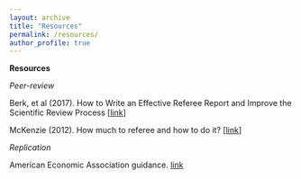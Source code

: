 ```yaml
---
layout: archive
title: "Resources"
permalink: /resources/
author_profile: true
---
```


**Resources**


*Peer-review*

Berk, et al (2017). How to Write an Effective Referee Report and Improve the Scientific Review Process [[link](https://www.aeaweb.org/articles?id=10.1257/jep.31.1.231)]

McKenzie (2012). How much to referee and how to do it? [[link](https://blogs.worldbank.org/impactevaluations/how-much-to-referee-and-how-to-do-it)]

*Replication*

American Economic Association guidance. [link](https://github.com/AEADataEditor/aea-de-guidance)


